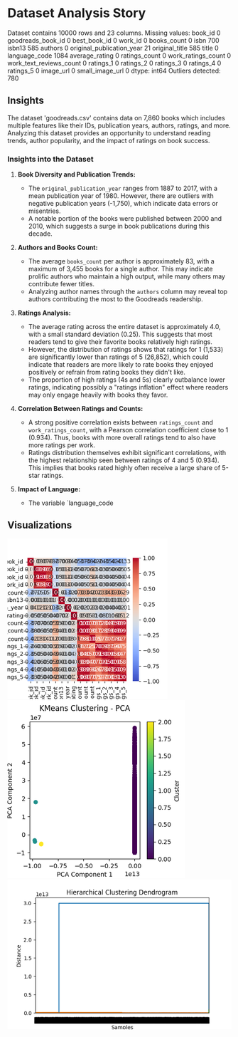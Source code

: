 # Dataset Analysis Story

Dataset contains 10000 rows and 23 columns.
Missing values:
book_id                         0
goodreads_book_id               0
best_book_id                    0
work_id                         0
books_count                     0
isbn                          700
isbn13                        585
authors                         0
original_publication_year      21
original_title                585
title                           0
language_code                1084
average_rating                  0
ratings_count                   0
work_ratings_count              0
work_text_reviews_count         0
ratings_1                       0
ratings_2                       0
ratings_3                       0
ratings_4                       0
ratings_5                       0
image_url                       0
small_image_url                 0
dtype: int64
Outliers detected: 780
## Insights
The dataset 'goodreads.csv' contains data on 7,860 books which includes multiple features like their IDs, publication years, authors, ratings, and more. Analyzing this dataset provides an opportunity to understand reading trends, author popularity, and the impact of ratings on book success.

### Insights into the Dataset

1. **Book Diversity and Publication Trends:**
   - The `original_publication_year` ranges from 1887 to 2017, with a mean publication year of 1980. However, there are outliers with negative publication years (-1,750), which indicate data errors or misentries. 
   - A notable portion of the books were published between 2000 and 2010, which suggests a surge in book publications during this decade.

2. **Authors and Books Count:**
   - The average `books_count` per author is approximately 83, with a maximum of 3,455 books for a single author. This may indicate prolific authors who maintain a high output, while many others may contribute fewer titles.
   - Analyzing author names through the `authors` column may reveal top authors contributing the most to the Goodreads readership.

3. **Ratings Analysis:**
   - The average rating across the entire dataset is approximately 4.0, with a small standard deviation (0.25). This suggests that most readers tend to give their favorite books relatively high ratings.
   - However, the distribution of ratings shows that ratings for 1 (1,533) are significantly lower than ratings of 5 (26,852), which could indicate that readers are more likely to rate books they enjoyed positively or refrain from rating books they didn't like.
   - The proportion of high ratings (4s and 5s) clearly outbalance lower ratings, indicating possibly a "ratings inflation" effect where readers may only engage heavily with books they favor.

4. **Correlation Between Ratings and Counts:**
   - A strong positive correlation exists between `ratings_count` and `work_ratings_count`, with a Pearson correlation coefficient close to 1 (0.934). Thus, books with more overall ratings tend to also have more ratings per work.
   - Ratings distribution themselves exhibit significant correlations, with the highest relationship seen between ratings of 4 and 5 (0.934). This implies that books rated highly often receive a large share of 5-star ratings.

5. **Impact of Language:**
   - The variable `language_code

## Visualizations
![Correlation Heatmap](correlation_heatmap.png)
![Cluster Plot](cluster_plot.png)
![Hierarchical Plot](hierarchical_plot.png)
